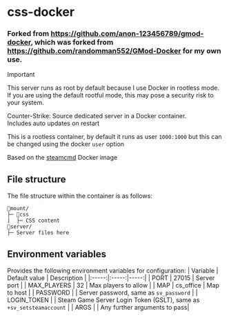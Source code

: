 # css-docker

### Forked from https://github.com/anon-123456789/gmod-docker, which was forked from https://github.com/randomman552/GMod-Docker for my own use.
> [!IMPORTANT]
> This server runs as root by default because I use Docker in rootless mode. If you are using the default rootful mode, this may pose a security risk to your system.

Counter-Strike: Source dedicated server in a Docker container.\
Includes auto updates on restart

This is a rootless container, by default it runs as user `1000:1000` but this can be changed using the docker `user` option

Based on the [steamcmd](https://github.com/steamcmd/docker) Docker image

## File structure
The file structure within the container is as follows:
```
📁mount/
├─ 📁css
|  ├─ CSS content
📁server/
├─ Server files here
```

## Environment variables
Provides the following environment variables for configuration:
| Variable | Default value | Description |
|:-----:|:-----:|-----:|
| PORT | 27015 | Server port |
| MAX_PLAYERS | 32 | Max players to allow |
| MAP | cs_office | Map to host |
| PASSWORD | | Server password, same as `sv_password` |
| LOGIN_TOKEN | | Steam Game Server Login Token (GSLT), same as `+sv_setsteamaccount` |
| ARGS | | Any further arguments to pass|